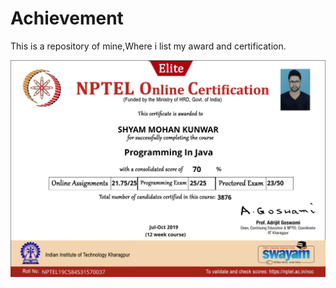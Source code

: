 # Achievement
This is a repository of mine,Where i list my award and certification.

![App Preview](SHYAM%20Programming%20In%20Java.jpg "NPTEL: Programming in JAVA")

